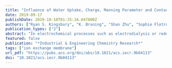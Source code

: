 ```yaml
---
title: "Influence of Water Uptake, Charge, Manning Parameter and Contact Angle on Water and Salt Transport in Commercial Ion Exchange Membranes"
date: 2019-09-17
publishDate: 2019-10-10T01:35:16.047800Z
authors: ["Ryan S. Kingsbury", "K. Bruning", "Shan Zhu", "Sophie Flotron", "Cass T. Miller", "Orlando Coronell"]
publication_types: ["2"]
abstract: "In electrochemical processes such as electrodialysis or redox flow batteries, where ion exchange membranes (IEMs) play a critical role in process performance, energy losses can be reduced by minimizing the permeability of IEMs to water and salt. In pure, homogeneous polymer membranes, water permeability is known to be controlled by the size of the free volume elements. However, there is very limited evidence concerning the extent to which this theory applies to practical, commercial IEMs, which frequently have more complex structures. We recently reported water and salt transport characteristics (i.e., permeability, partition, and diffusion coefficients) of 20 commercial IEMs, and demonstrated that water and salt transport were governed primarily by the microstructure of the membrane rather than the polymer chemistry. To further investigate the factors that determine water and salt transport in commercial IEMs, in this study we adopted a statistical approach informed by free volume theory and other literature to examine relationships between transport characteristics and water uptake (i.e., swelling) in addition to fixed charge concentration, ion exchange capacity (IEC), Manning parameter, and contact angle. Our analysis shows that water uptake had the strongest correlation with water and salt transport in commercial IEMs, which is consistent with the predictions of free volume theory for homogeneous polymers; however, the relationship observed between water uptake and permeability in commercial membranes was not as straightforward as that reported in the literature for homogeneous polymers. Membrane charge (IEC) was also correlated with permeability and diffusion coefficients, but to a more limited extent than water uptake, while the Manning parameter and contact angle did not appear to be correlated to any transport properties. Furthermore, there are indications that microstructural differences among membranes may significantly affect permeability. Therefore, further study of IEM microstructure, e.g., phase separation, is an important strategy for advancing the development of commercial IEMs."
featured: false
publication: "*Industrial & Engineering Chemistry Research*"
tags: ["ion exchange membrane"]
url_pdf: "https://pubs.acs.org/doi/abs/10.1021/acs.iecr.9b04113"
doi: "10.1021/acs.iecr.9b04113"
---
```


